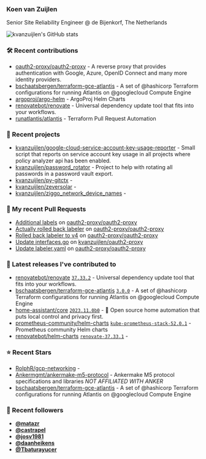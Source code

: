 ### Koen van Zuijlen

Senior Site Reliability Engineer @ de Bijenkorf, The Netherlands

![kvanzuijlen's GitHub stats](https://github-readme-stats.vercel.app/api?username=kvanzuijlen&show=reviews,discussions_started,discussions_answered,prs_merged,prs_merged_percentage&show_icons=true&theme=dark&cache_seconds=86400)

### 🛠️ Recent contributions

- [oauth2-proxy/oauth2-proxy](https://github.com/oauth2-proxy/oauth2-proxy) - A reverse proxy that provides authentication with Google, Azure, OpenID Connect and many more identity providers.
- [bschaatsbergen/terraform-gce-atlantis](https://github.com/bschaatsbergen/terraform-gce-atlantis) - A set of @hashicorp Terraform configurations for running Atlantis on @googlecloud Compute Engine
- [argoproj/argo-helm](https://github.com/argoproj/argo-helm) - ArgoProj Helm Charts
- [renovatebot/renovate](https://github.com/renovatebot/renovate) - Universal dependency update tool that fits into your workflows.
- [runatlantis/atlantis](https://github.com/runatlantis/atlantis) - Terraform Pull Request Automation

### 🌱 Recent projects

- [kvanzuijlen/google-cloud-service-account-key-usage-reporter](https://github.com/kvanzuijlen/google-cloud-service-account-key-usage-reporter) - Small script that reports on service account key usage in all projects where policy analyzer api has been enabled.
- [kvanzuijlen/password_rotator](https://github.com/kvanzuijlen/password_rotator) - Project to help with rotating all passwords in a password vault export.
- [kvanzuijlen/py-gitctx](https://github.com/kvanzuijlen/py-gitctx) - 
- [kvanzuijlen/zeversolar](https://github.com/kvanzuijlen/zeversolar) - 
- [kvanzuijlen/ziggo_network_device_names](https://github.com/kvanzuijlen/ziggo_network_device_names) - 

### 🚧 My recent Pull Requests

- [Additional labels](https://github.com/oauth2-proxy/oauth2-proxy/pull/2293) on [oauth2-proxy/oauth2-proxy](https://github.com/oauth2-proxy/oauth2-proxy)
- [Actually rolled back labeler](https://github.com/oauth2-proxy/oauth2-proxy/pull/2291) on [oauth2-proxy/oauth2-proxy](https://github.com/oauth2-proxy/oauth2-proxy)
- [Rolled back labeler to v4](https://github.com/oauth2-proxy/oauth2-proxy/pull/2290) on [oauth2-proxy/oauth2-proxy](https://github.com/oauth2-proxy/oauth2-proxy)
- [Update interfaces.go](https://github.com/kvanzuijlen/oauth2-proxy/pull/2) on [kvanzuijlen/oauth2-proxy](https://github.com/kvanzuijlen/oauth2-proxy)
- [Update labeler.yaml](https://github.com/oauth2-proxy/oauth2-proxy/pull/2289) on [oauth2-proxy/oauth2-proxy](https://github.com/oauth2-proxy/oauth2-proxy)

### 🚀 Latest releases I've contributed to

- [renovatebot/renovate](https://github.com/renovatebot/renovate) [`37.33.2`](https://github.com/renovatebot/renovate/releases/tag/37.33.2) - Universal dependency update tool that fits into your workflows.
- [bschaatsbergen/terraform-gce-atlantis](https://github.com/bschaatsbergen/terraform-gce-atlantis) [`3.0.0`](https://github.com/bschaatsbergen/terraform-gce-atlantis/releases/tag/3.0.0) - A set of @hashicorp Terraform configurations for running Atlantis on @googlecloud Compute Engine
- [home-assistant/core](https://github.com/home-assistant/core) [`2023.11.0b0`](https://github.com/home-assistant/core/releases/tag/2023.11.0b0) - :house_with_garden: Open source home automation that puts local control and privacy first.
- [prometheus-community/helm-charts](https://github.com/prometheus-community/helm-charts) [`kube-prometheus-stack-52.0.1`](https://github.com/prometheus-community/helm-charts/releases/tag/kube-prometheus-stack-52.0.1) - Prometheus community Helm charts
- [renovatebot/helm-charts](https://github.com/renovatebot/helm-charts) [`renovate-37.33.1`](https://github.com/renovatebot/helm-charts/releases/tag/renovate-37.33.1) - 

### ⭐ Recent Stars

- [RolphR/gcp-networking](https://github.com/RolphR/gcp-networking) - 
- [Ankermgmt/ankermake-m5-protocol](https://github.com/Ankermgmt/ankermake-m5-protocol) - Ankermake M5 protocol specifications and libraries *NOT AFFILIATED WITH ANKER*
- [bschaatsbergen/terraform-gce-atlantis](https://github.com/bschaatsbergen/terraform-gce-atlantis) - A set of @hashicorp Terraform configurations for running Atlantis on @googlecloud Compute Engine

### 👀 Recent followers

- [**@matazr**](https://github.com/matazr)
- [**@castrapel**](https://github.com/castrapel)
- [**@josv1981**](https://github.com/josv1981)
- [**@daanheikens**](https://github.com/daanheikens)
- [**@Tbaturayucer**](https://github.com/Tbaturayucer)
